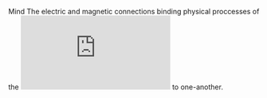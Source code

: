 Mind
  The electric and magnetic connections binding physical proccesses of the ![Body](https://github.com/Az-Net/Az-Net/blob/main/Definitions/Body.md) to one-another.

